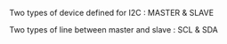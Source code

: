 Two types of device defined for I2C : MASTER & SLAVE

Two types of line between master and slave : SCL & SDA
